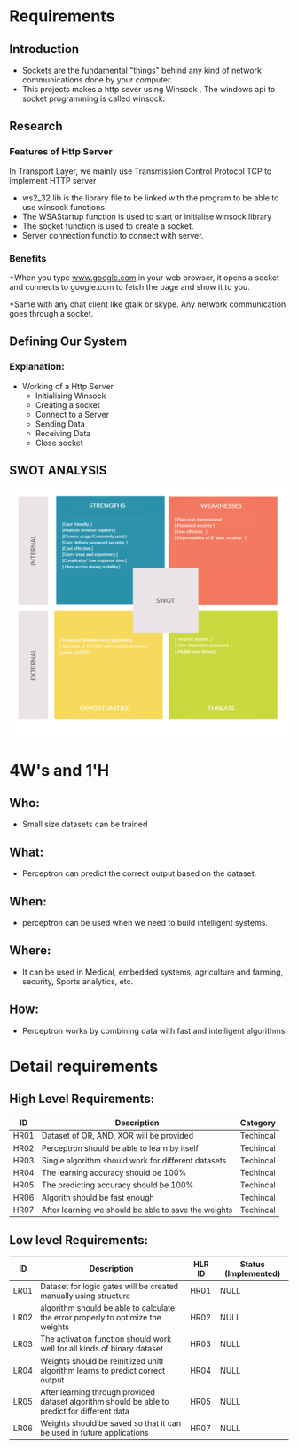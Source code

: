 # Requirements
## Introduction
* Sockets are the fundamental "things" behind any kind of network communications done by your computer.
* This projects makes a http sever using Winsock , The windows api to socket programming is called winsock.

## Research
### Features of Http Server
 In Transport Layer, we mainly use Transmission Control Protocol TCP to implement HTTP server
* ws2_32.lib is the library file to be linked with the program to be able to use winsock functions.  
* The WSAStartup function is used to start or initialise winsock library
* The socket function is used to create a socket.
* Server connection functio to connect with server.


### Benefits
*When you type www.google.com in your web browser, it opens a socket and connects to google.com to fetch the page and show it to you.

*Same with any chat client like gtalk or skype. Any network communication goes through a socket.



## Defining Our System

### Explanation:
* Working of a Http Server
    * Initialising Winsock
    * Creating a socket
    * Connect to a Server
    * Sending Data
    * Receiving Data
    * Close socket

 

## SWOT ANALYSIS
![SWOT Analysis](https://github.com/TheInvincible8/LTTS_Mini_Project/blob/master/6_ImagesAndVideos/SWOT.png)

# 4W&#39;s and 1&#39;H

## Who:
* Small size datasets can be trained

## What:
* Perceptron can predict the correct output based on the dataset.

## When:
* perceptron can be used when we need to build intelligent systems.

## Where:
* It can be used in Medical, embedded systems, agriculture and farming, security, Sports analytics, etc. 

## How:
* Perceptron works by combining data with fast and intelligent algorithms.

# Detail requirements
## High Level Requirements: 
| ID | Description | Category | 
| ----- | ----- | ------- | 
| HR01 | Dataset of OR, AND, XOR will be provided | Techincal |  
| HR02 | Perceptron should be able to learn by itself | Techincal | 
| HR03 | Single algorithm should work for different datasets | Techincal | 
| HR04 | The learning accuracy should be 100%| Techincal | 
| HR05 | The predicting accuracy should be 100% | Techincal |
| HR06 | Algorith should be fast enough | Techincal |
| HR07 | After learning we should be able to save the weights | Techincal |

##  Low level Requirements:
 
| ID | Description | HLR ID | Status (Implemented) |
| ------ | --------- | ------ | ----- |
| LR01 |Dataset for logic gates will be created manually using structure | HR01 | NULL |
| LR02 | algorithm should be able to calculate the error properly to optimize the weights | HR02 | NULL |
| LR03 | The activation function should work well for all kinds of binary dataset | HR03 | NULL |
| LR04 | Weights should be reinitlized unitl algorithm learns to predict correct output | HR04 | NULL |
| LR05 | After learning through provided dataset algorithm should be able to predict for different data | HR05 | NULL |
| LR06 | Weights should be saved so that it can be used in future applications | HR07 | NULL |



